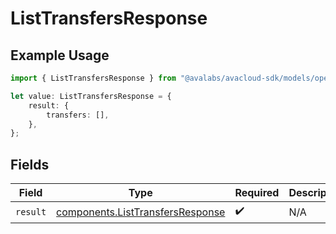 # ListTransfersResponse

## Example Usage

```typescript
import { ListTransfersResponse } from "@avalabs/avacloud-sdk/models/operations";

let value: ListTransfersResponse = {
    result: {
        transfers: [],
    },
};
```

## Fields

| Field                                                                                | Type                                                                                 | Required                                                                             | Description                                                                          |
| ------------------------------------------------------------------------------------ | ------------------------------------------------------------------------------------ | ------------------------------------------------------------------------------------ | ------------------------------------------------------------------------------------ |
| `result`                                                                             | [components.ListTransfersResponse](../../models/components/listtransfersresponse.md) | :heavy_check_mark:                                                                   | N/A                                                                                  |